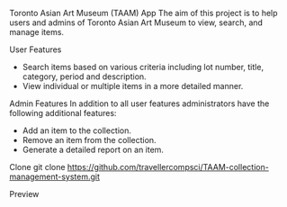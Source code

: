 Toronto Asian Art Museum (TAAM) App
The aim of this project is to help users and admins of Toronto Asian Art Museum to view, search, and manage items.

User Features
- Search items based on various criteria including lot number, title, category, period and description.
- View individual or multiple items in a more detailed manner.

Admin Features
In addition to all user features administrators have the following additional features:
- Add an item to the collection.
- Remove an item from the collection.
- Generate a detailed report on an item.

Clone
git clone https://github.com/travellercompsci/TAAM-collection-management-system.git

Preview

